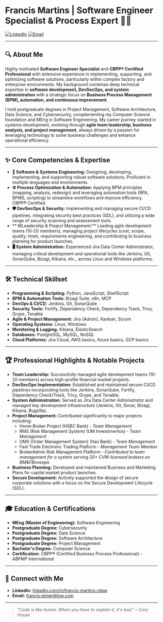# Francis Martins | Software Engineer Specialist & Process Expert 👨‍💻

[![LinkedIn](https://img.shields.io/badge/LinkedIn-Connect-0A66C2?style=for-the-badge&logo=linkedin)](https://www.linkedin.com/in/francis-martins-cbpp/)
[![Email](https://img.shields.io/badge/Email-Contact_Me-D14836?style=for-the-badge&logo=gmail&logoColor=white)](mailto:francis.reiner@live.com)

---

## 🔍 About Me

Highly motivated **Software Engineer Specialist** and **CBPP® Certified Professional** with extensive experience in implementing, supporting, and optimizing software solutions, particularly within complex factory and enterprise environments. My background combines deep technical expertise in **software development, DevSecOps, and system administration** with a strategic focus on **Business Process Management (BPM), automation, and continuous improvement**.

I hold postgraduate degrees in Project Management, Software Architecture, Data Science, and Cybersecurity, complementing my Computer Science foundation and MEng in Software Engineering. My career journey started in systems development, evolving through **agile team leadership, business analysis, and project management**, always driven by a passion for leveraging technology to solve business challenges and enhance operational efficiency.

---

## ✨ Core Competencies & Expertise

* **🚀 Software & Systems Engineering:** Designing, developing, implementing, and supporting robust software solutions. Proficient in multiple languages and environments.
* **⚙️ Process Optimization & Automation:** Applying BPM principles (mapping, analysis, redesign) and leveraging automation tools (RPA, BPMS, scripting) to streamline workflows and improve efficiency. CBPP® Certified.
* **🛡️ DevSecOps & Security:** Implementing and managing secure CI/CD pipelines, integrating security best practices (SDL), and utilizing a wide range of security scanning and assessment tools.
* ** MLeadership & Project Management:** Leading agile development teams (10-20 members), managing project lifecycles (cost, scope, quality, time), requirements engineering, and contributing to business planning for product launches.
* **🖥️ System Administration:** Experienced Jira Data Center Administrator, managing critical development and operational tools like Jenkins, Git, SonarQube, Bizagi, Kibana, etc., across Linux and Windows platforms.

---

## 🛠️ Technical Skillset

* **Programming & Scripting:** Python, JavaScript, ShellScript
* **BPM & Automation Tools:** Bizagi Suite, n8n, MCP
* **DevOps & CI/CD:** Jenkins, Git, SonarQube
* **Security Tools:** Fortify, Dependency Check, Dependency Track, Trivy, Grype, Tenable
* **Agile & Project Management:** Jira (Admin), Kanban, Scrum
* **Operating Systems:** Linux, Windows
* **Monitoring & Logging:** Kibana, ElasticSearch
* **Databases:** PostgreSQL, MySQL, NoSQL
* **Cloud Platforms:** Jira Cloud, AWS basics, Azure basics, GCP basics

---

## 🏆 Professional Highlights & Notable Projects

* **Team Leadership:** Successfully managed agile development teams (10-20 members) across high-profile financial market projects.
* **DevSecOps Implementation:** Established and maintained secure CI/CD pipelines incorporating tools like Jenkins, SonarQube, Fortify, Dependency Check/Track, Trivy, Grype, and Tenable.
* **System Administration:** Served as Jira Data Center Administrator and managed key development infrastructure (Jenkins, Git, Sonar, Bizagi, Kibana, Bugzilla).
* **Project Management:** Contributed significantly to major projects including:
    * Home Broker Project (HSBC Bank) - *Team Management*
    * RMS (Risk Management System) (UM Investimentos) - *Team Management*
    * OMS (Order Management System) (Itaú Bank) - *Team Management*
    * Fast Trade Electronic Trading Platform - *Management Team Member*
    * BrokerAdmin Risk Management Platform - *Contributed to team management for a system serving 20+ CVM-licensed brokers on BM&FBovespa.*
* **Business Planning:** Developed and maintained Business and Marketing Plans for capital market product launches.
* **Secure Development:** Actively supported the design of secure corporate solutions with a focus on the Secure Development Lifecycle (SDL).

---

## 🎓 Education & Certifications

* **MEng (Master of Engineering):** Software Engineering
* **Postgraduate Degree:** Cybersecurity
* **Postgraduate Degree:** Data Science
* **Postgraduate Degree:** Software Architecture
* **Postgraduate Degree:** Project Management
* **Bachelor's Degree:** Computer Science
* **Certification:** CBPP® (Certified Business Process Professional) - *ABPMP International*

---

## 🔗 Connect with Me

* **LinkedIn:** [linkedin.com/in/francis-martins-cbpp](https://www.linkedin.com/in/francis-martins-cbpp/)
* **Email:** [francis.reiner@live.com](mailto:francis.reiner@live.com)

---

> *"Code is like humor. When you have to explain it, it's bad." – Cory House*
